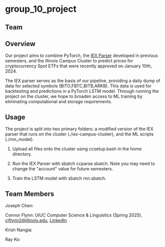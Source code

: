 # group_10_project

## Team

## Overview

Our project aims to combine PyTorch, the [IEX Parser](https://gitlab.engr.illinois.edu/ie421_high_frequency_trading_spring_2024/iex-downloader-parser) developed in previous semesters, and the Illinois Campus Cluster to predict prices for cryptocurrency Spot ETFs that were recently approved on January 10th, 2024.

The IEX parser serves as the basis of our pipeline, providing a daily dump of data for selected symbols (BITO,FBTC,BITB,ARKB). This data is used for backtesting and predictions in a PyTorch LSTM model. Through running the project on the cluster, we hope to broaden access to ML training by eliminating computational and storage requirements.

## Usage

The project is split into two primary folders: a modified version of the IEX parser that runs on the cluster (./iex-campus-cluster), and the ML scripts (./rnn_model).

1) Upload all files onto the cluster using ccsetup.bash in the home directory.

2) Run the IEX Parser with sbatch ccparse.sbatch. Note you may need to change the "account" value for future semesters.

3) Train the LSTM model with sbatch rnn.sbatch.

## Team Members

Joseph Chen:

Connor Flynn: UIUC Computer Science & Linguistics (Spring 2025), cjflynn2@illinois.edu, [LinkedIn](https://www.linkedin.com/in/connor-flynn-253960228/) 

Krish Nangia:

Ray Ko:
